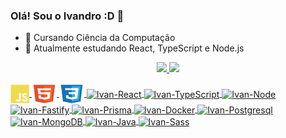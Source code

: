 ### Olá! Sou o Ivandro :D 👋

- 🔭 Cursando Ciência da Computação
- 🌱 Atualmente estudando React, TypeScript e Node.js
<div align="center">
  <a href="https://github.com/ivnovais">
  <img height="160em" src="https://github-readme-stats.vercel.app/api?username=ivnovais&show_icons=true&theme=dracula&include_all_commits=true&count_private=true"/>
  <img height="160em" src="https://github-readme-stats.vercel.app/api/top-langs/?username=ivnovais&layout=compact&langs_count=7&theme=dracula"/>
</div>
<div style="display: inline_block"><br>
  <img class="icon" align="center" alt="Ivan-JS" height="30" src="https://raw.githubusercontent.com/devicons/devicon/master/icons/javascript/javascript-plain.svg">
  <img class="icon" align="center" alt="Ivan-HTML" height="30" width="40" src="https://raw.githubusercontent.com/devicons/devicon/master/icons/html5/html5-original.svg">
  <img class="icon" align="center" alt="Ivan-CSS" height="30" width="40" src="https://raw.githubusercontent.com/devicons/devicon/master/icons/css3/css3-original.svg">
  <img class="icon" align="center" alt="Ivan-React" height="30" width="40" src="https://cdn.jsdelivr.net/gh/devicons/devicon@latest/icons/react/react-original.svg" />
  <img class="icon" align="center" alt="Ivan-TypeScript" height="30" width="40" src="https://cdn.jsdelivr.net/gh/devicons/devicon@latest/icons/typescript/typescript-original.svg" />
  <img class="icon" align="center" alt="Ivan-Node" height="30" width="40" src="https://cdn.jsdelivr.net/gh/devicons/devicon@latest/icons/nodejs/nodejs-original-wordmark.svg" />
  <img class="icon" align="center" alt="Ivan-Fastify" height="30" width="40" src="https://cdn.jsdelivr.net/gh/devicons/devicon@latest/icons/fastify/fastify-original.svg" />
  <img class="icon" align="center" alt="Ivan-Prisma" height="30" width="40" src="https://cdn.jsdelivr.net/gh/devicons/devicon@latest/icons/prisma/prisma-original.svg" />
  <img class="icon" align="center" alt="Ivan-Docker" height="30" width="40" src="https://cdn.jsdelivr.net/gh/devicons/devicon@latest/icons/docker/docker-original-wordmark.svg" />
  <img class="icon" align="center" alt="Ivan-Postgresql" height="30" width="40" src="https://cdn.jsdelivr.net/gh/devicons/devicon/icons/postgresql/postgresql-original-wordmark.svg">
  <img class="icon" align="center" alt="Ivan-MongoDB" height="30" width="40" src="https://cdn.jsdelivr.net/gh/devicons/devicon@latest/icons/mongodb/mongodb-original.svg" />
  <img class="icon" align="center" alt="Ivan-Java" height="30" width="40" src="https://cdn.jsdelivr.net/gh/devicons/devicon/icons/java/java-original.svg">
  <img class="icon" align="center" alt="Ivan-Sass" height="30" width="40" src="https://cdn.jsdelivr.net/gh/devicons/devicon/icons/sass/sass-original.svg">
</div>
